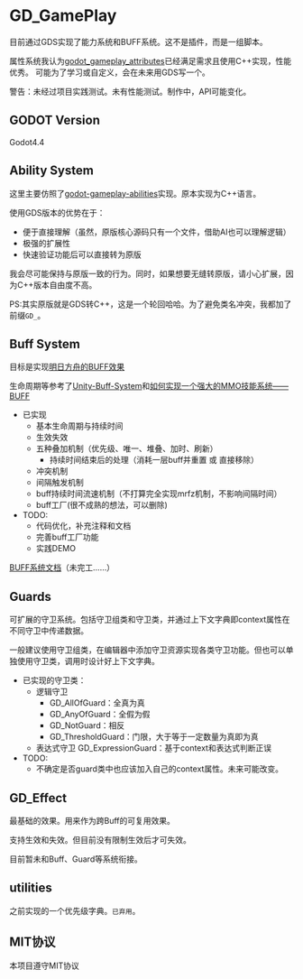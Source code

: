 # GD_GamePlay

目前通过GDS实现了能力系统和BUFF系统。这不是插件，而是一组脚本。

属性系统我认为[godot_gameplay_attributes](https://github.com/OctoD/godot_gameplay_attributes)已经满足需求且使用C++实现，性能优秀。
可能为了学习或自定义，会在未来用GDS写一个。

警告：未经过项目实践测试。未有性能测试。制作中，API可能变化。

## GODOT Version

Godot4.4

## Ability System

这里主要仿照了[godot-gameplay-abilities](https://github.com/OctoD/godot-gameplay-abilities)实现。原本实现为C++语言。

使用GDS版本的优势在于：
- 便于直接理解（虽然，原版核心源码只有一个文件，借助AI也可以理解逻辑）
- 极强的扩展性
- 快速验证功能后可以直接转为原版

我会尽可能保持与原版一致的行为。同时，如果想要无缝转原版，请小心扩展，因为C++版本自由度不高。

PS:其实原版就是GDS转C++，这是一个轮回哈哈。为了避免类名冲突，我都加了前缀`GD_`。

## Buff System

目标是实现[明日方舟的BUFF效果](https://prts.wiki/w/BUFF#)

生命周期等参考了[Unity-Buff-System](https://github.com/NoSLoofah/)和[如何实现一个强大的MMO技能系统——BUFF](https://zhuanlan.zhihu.com/p/150812545)

- 已实现
	- 基本生命周期与持续时间
	- 生效失效
	- 五种叠加机制（优先级、唯一、堆叠、加时、刷新）
		- 持续时间结束后的处理（消耗一层buff并重置 或 直接移除）
	- 冲突机制
	- 间隔触发机制
	- buff持续时间流速机制（不打算完全实现mrfz机制，不影响间隔时间）
	- buff工厂(很不成熟的想法，可以删除)
- TODO:
	- 代码优化，补充注释和文档
	- 完善buff工厂功能
	- 实践DEMO

[BUFF系统文档](docs/GD_Buff_Docs/GDBuffDocs.md)（未完工……）

## Guards

可扩展的守卫系统。包括守卫组类和守卫类，并通过上下文字典即context属性在不同守卫中传递数据。

一般建议使用守卫组类，在编辑器中添加守卫资源实现各类守卫功能。但也可以单独使用守卫类，调用时设计好上下文字典。

- 已实现的守卫类：
	- 逻辑守卫
		- GD_AllOfGuard：全真为真
		- GD_AnyOfGuard：全假为假
		- GD_NotGuard：相反
		- GD_ThresholdGuard：门限，大于等于一定数量为真即为真
	- 表达式守卫 GD_ExpressionGuard：基于context和表达式判断正误
- TODO:
	- 不确定是否guard类中也应该加入自己的context属性。未来可能改变。

## GD_Effect

最基础的效果。用来作为跨Buff的可复用效果。

支持生效和失效。但目前没有限制生效后才可失效。

目前暂未和Buff、Guard等系统衔接。

## utilities

之前实现的一个优先级字典。`已弃用`。

## MIT协议

本项目遵守MIT协议
